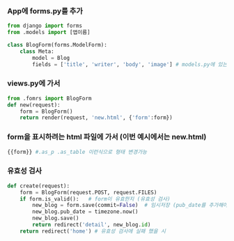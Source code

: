 ### App에 forms.py를 추가

```python
from django import forms
from .models import [앱이름]

class BlogForm(forms.ModelForm):
    class Meta:
        model = Blog
        fields = ['title', 'writer', 'body', 'image'] # models.py에 있는 요소들
```

### views.py에 가서
```python
from .fomrs import BlogForm
def new(request):
    form = BlogForm()
    return render(request, 'new.html', {'form':form})

```

### form을 표시하려는 html 파일에 가서 (이번 예시에서는 new.html)
```python
{{form}} #.as_p .as_table 이런식으로 형태 변경가능
```

### 유효성 검사

```python
def create(request):
    form = BlogForm(request.POST, request.FILES)
    if form.is_valid():   # form이 유효한지 (유효성 검사)
        new_blog = form.save(commit=False)  # 임시저장 (pub_date를 추가해야하기 때문)
        new_blog.pub_date = timezone.now()
        new_blog.save()
        return redirect('detail', new_blog.id)
    return redirect('home') # 유효성 검사에 실패 했을 시
```